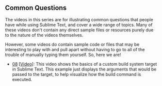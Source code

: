 Common Questions
----------------

The videos in this series are for illustrating common questions that people
have while using Sublime Text, and cover a wide range of topics. Many of these
videos don't contain any direct sample files or resources purely due to the
nature of the videos themselves.

However, some videos do contain sample code or files that may be interesting to
play with and pull apart without having to go to all of the trouble of manually
typing them yourself. So, here we are!


* [08](08) \[[Video][8]]: This video shows the basics of a custom build system
  target in Sublime Text. This example just displays the arguments that would
  be passed to the target, to help visualize how the build command is executed.


[8]: https://youtu.be/EnQPMsUCCD0
